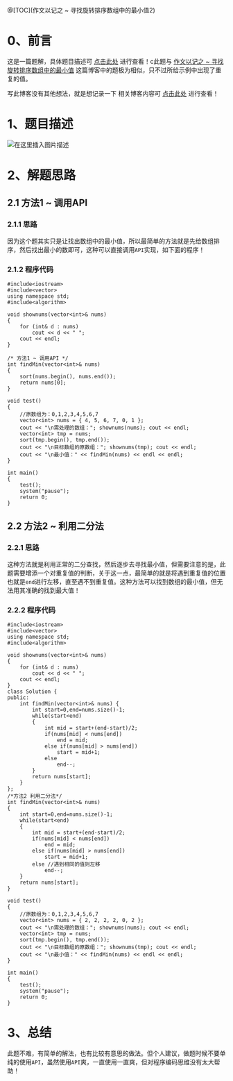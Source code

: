 @[TOC](作文以记之 ~ 寻找旋转排序数组中的最小值2)
# 0、前言
这是一篇题解，具体题目描述可 [点击此处](https://leetcode-cn.com/problems/find-minimum-in-rotated-sorted-array-ii/) 进行查看！c此题与 [作文以记之 ~ 寻找旋转排序数组中的最小值](https://blog.csdn.net/m0_51961114/article/details/123968509) 这篇博客中的题极为相似，只不过所给示例中出现了重复的值。

写此博客没有其他想法，就是想记录一下
相关博客内容可 [点击此处](https://blog.csdn.net/m0_51961114/article/details/124485167?csdn_share_tail=%7B%22type%22%3A%22blog%22%2C%22rType%22%3A%22article%22%2C%22rId%22%3A%22124485167%22%2C%22source%22%3A%22m0_51961114%22%7D&ctrtid=X3sxL) 进行查看！


# 1、题目描述
![在这里插入图片描述](https://img-blog.csdnimg.cn/a5e36bf8d0ff4f7fa6d911594c65ec95.png?x-oss-process=image/watermark,type_d3F5LXplbmhlaQ,shadow_50,text_Q1NETiBA5bCP5by6fg==,size_20,color_FFFFFF,t_70,g_se,x_16)

# 2、解题思路
## 2.1 方法1 ~ 调用API
### 2.1.1 思路
因为这个题其实只是让找出数组中的最小值，所以最简单的方法就是先给数组排序，然后找出最小的数即可，这种可以直接调用`API`实现，如下面的程序！
### 2.1.2 程序代码


	#include<iostream>
	#include<vector>
	using namespace std;
	#include<algorithm>
	
	void shownums(vector<int>& nums)
	{
		for (int& d : nums)
			cout << d << " ";
		cout << endl;
	}
	
	/* 方法1 ~ 调用API */
	int findMin(vector<int>& nums)
	{
		sort(nums.begin(), nums.end());
		return nums[0];
	}
	
	void test()
	{
		//原数组为：0,1,2,3,4,5,6,7
		vector<int> nums = { 4, 5, 6, 7, 0, 1 };
		cout << "\n需处理的数组："; shownums(nums); cout << endl;
		vector<int> tmp = nums;
		sort(tmp.begin(), tmp.end());
		cout << "\n目标数组的原数组："; shownums(tmp); cout << endl;
		cout << "\n最小值：" << findMin(nums) << endl << endl;
	}
	
	int main()
	{
		test();
		system("pause");
		return 0;
	}


## 2.2 方法2 ~ 利用二分法
### 2.2.1 思路
这种方法就是利用正常的二分查找，然后逐步去寻找最小值，但需要注意的是，此题需要增添一个对重复值的判断，关于这一点，最简单的就是将遇到重复值的位置也就是`end`进行左移，直至遇不到重复值。这种方法可以找到数组的最小值，但无法用其准确的找到最大值！
### 2.2.2 程序代码


	#include<iostream>
	#include<vector>
	using namespace std;
	#include<algorithm>
	
	void shownums(vector<int>& nums)
	{
		for (int& d : nums)
			cout << d << " ";
		cout << endl;
	}
	class Solution {
	public:
	    int findMin(vector<int>& nums) {
	        int start=0,end=nums.size()-1;
	        while(start<end)
	        {
	            int mid = start+(end-start)/2;
	            if(nums[mid] < nums[end])
	                end = mid;
	            else if(nums[mid] > nums[end])
	                start = mid+1;
	            else
	                end--;
	        }
	        return nums[start];
	    }
	};
	/*方法2 利用二分法*/
	int findMin(vector<int>& nums)
	{
		int start=0,end=nums.size()-1;
	    while(start<end)
	    {
	        int mid = start+(end-start)/2;
	        if(nums[mid] < nums[end])
	            end = mid;
	        else if(nums[mid] > nums[end])
	            start = mid+1;
	        else //遇到相同的值则左移
	            end--;
	    }
	    return nums[start];
	}
	
	void test()
	{
		//原数组为：0,1,2,3,4,5,6,7
		vector<int> nums = { 2, 2, 2, 2, 0, 2 };
		cout << "\n需处理的数组："; shownums(nums); cout << endl;
		vector<int> tmp = nums;
		sort(tmp.begin(), tmp.end());
		cout << "\n目标数组的原数组："; shownums(tmp); cout << endl;
		cout << "\n最小值：" << findMin(nums) << endl << endl;
	}
	
	int main()
	{
		test();
		system("pause");
		return 0;
	}


# 3、总结
此题不难，有简单的解法，也有比较有意思的做法。但个人建议，做题时候不要单纯的使用`API`，虽然使用`API`爽，一直使用一直爽，但对程序编码思维没有太大帮助！
